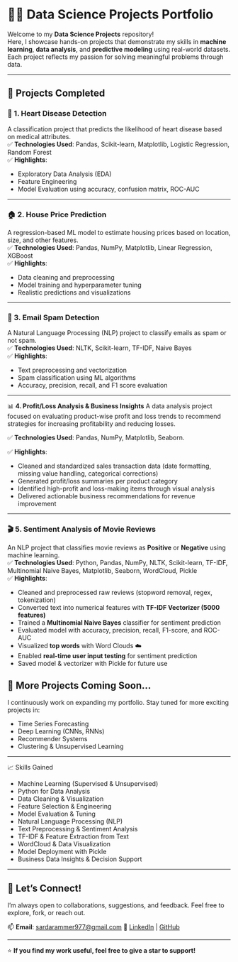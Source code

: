 # 🧠🚀 Data Science Projects Portfolio

Welcome to my **Data Science Projects** repository!  
Here, I showcase hands-on projects that demonstrate my skills in **machine learning**, **data analysis**, and **predictive modeling** using real-world datasets. Each project reflects my passion for solving meaningful problems through data.

---

## 📌 Projects Completed

### 🔴 1. Heart Disease Detection  
A classification project that predicts the likelihood of heart disease based on medical attributes.  
✅ **Technologies Used**: Pandas, Scikit-learn, Matplotlib, Logistic Regression, Random Forest  
✅ **Highlights**:  
- Exploratory Data Analysis (EDA)  
- Feature Engineering  
- Model Evaluation using accuracy, confusion matrix, ROC-AUC

---

### 🏠 2. House Price Prediction  
A regression-based ML model to estimate housing prices based on location, size, and other features.  
✅ **Technologies Used**: Pandas, NumPy, Matplotlib, Linear Regression, XGBoost  
✅ **Highlights**:  
- Data cleaning and preprocessing  
- Model training and hyperparameter tuning  
- Realistic predictions and visualizations

---

### 📧 3. Email Spam Detection  
A Natural Language Processing (NLP) project to classify emails as spam or not spam.  
✅ **Technologies Used**: NLTK, Scikit-learn, TF-IDF, Naive Bayes  
✅ **Highlights**:  
- Text preprocessing and vectorization  
- Spam classification using ML algorithms  
- Accuracy, precision, recall, and F1 score evaluation

---

📊 **4. Profit/Loss Analysis & Business Insights**
A data analysis project focused on evaluating product-wise profit and loss trends to recommend strategies for increasing profitability and reducing losses.

✅ **Technologies Used**: Pandas, NumPy, Matplotlib, Seaborn.

✅ **Highlights**:

- Cleaned and standardized sales transaction data (date formatting, missing value handling, categorical corrections)
- Generated profit/loss summaries per product category
- Identified high-profit and loss-making items through visual analysis
- Delivered actionable business recommendations for revenue improvement

---

### 🎬 5. Sentiment Analysis of Movie Reviews  
An NLP project that classifies movie reviews as **Positive** or **Negative** using machine learning.  
✅ **Technologies Used**: Python, Pandas, NumPy, NLTK, Scikit-learn, TF-IDF, Multinomial Naive Bayes, Matplotlib, Seaborn, WordCloud, Pickle  
✅ **Highlights**:  
- Cleaned and preprocessed raw reviews (stopword removal, regex, tokenization)  
- Converted text into numerical features with **TF-IDF Vectorizer (5000 features)**  
- Trained a **Multinomial Naive Bayes** classifier for sentiment prediction  
- Evaluated model with accuracy, precision, recall, F1-score, and ROC-AUC  
- Visualized **top words** with Word Clouds ☁️  
- Enabled **real-time user input testing** for sentiment prediction  
- Saved model & vectorizer with Pickle for future use  

## 🚧 More Projects Coming Soon...  
I continuously work on expanding my portfolio. Stay tuned for more exciting projects in:  
- Time Series Forecasting  
- Deep Learning (CNNs, RNNs)  
- Recommender Systems  
- Clustering & Unsupervised Learning

---

📈 Skills Gained
- Machine Learning (Supervised & Unsupervised)
- Python for Data Analysis
- Data Cleaning & Visualization
- Feature Selection & Engineering
- Model Evaluation & Tuning
- Natural Language Processing (NLP)
- Text Preprocessing & Sentiment Analysis
- TF-IDF & Feature Extraction from Text
- WordCloud & Data Visualization
- Model Deployment with Pickle
- Business Data Insights & Decision Support
---

## 💬 Let’s Connect!
I’m always open to collaborations, suggestions, and feedback. Feel free to explore, fork, or reach out.

📫 **Email**: sardarammer977@gmail.com 
🔗 [LinkedIn](https://www.linkedin.com/in/sardar-ammer-qadeer-16657926a) | [GitHub](https://github.com/SardarAmmer)

---

⭐ **If you find my work useful, feel free to give a star to support!**
